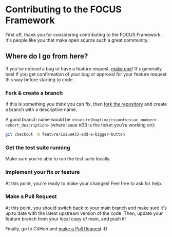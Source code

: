 # Contributing to the FOCUS Framework

First off, thank you for considering contributing to the FOCUS Framework. It's people like you that make open source such a great community.

## Where do I go from here?

If you've noticed a bug or have a feature request, [make one](https://github.com/Eng-Elias/FOCUS--Context_Engineering/issues/new)! It's generally best if you get confirmation of your bug or approval for your feature request this way before starting to code.

### Fork & create a branch

If this is something you think you can fix, then [fork the repository](https://github.com/Eng-Elias/FOCUS--Context_Engineering/fork) and create a branch with a descriptive name.

A good branch name would be 
`<feature|bugfix>/issue#<issue_number>-<short_description>` 
(where issue #33 is the ticket you're working on):

```bash
git checkout -b feature/issue#33-add-a-bigger-button
```

### Get the test suite running

Make sure you're able to run the test suite locally.

### Implement your fix or feature

At this point, you're ready to make your changes! Feel free to ask for help.

### Make a Pull Request

At this point, you should switch back to your main branch and make sure it's up to date with the latest upstream version of the code. Then, update your feature branch from your local copy of main, and push it!

Finally, go to GitHub and [make a Pull Request](https://github.com/Eng-Elias/FOCUS--Context_Engineering/compare) :D
